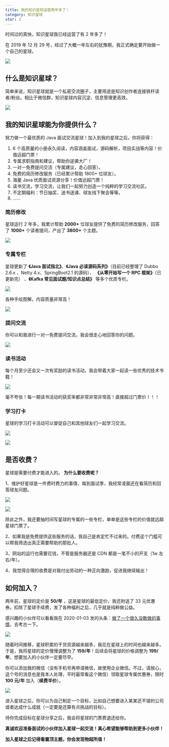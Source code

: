 ```yaml
---
title: 我的知识星球运营两年多了！
category: 知识星球
star: 2
---
```


时间过的真快，知识星球我已经运营了有 2 年多了！

在 2019 年 12 月 29 号，经过了大概一年左右的犹豫期，我正式确定要开始做一个自己的星球。

![](https://guide-blog-images.oss-cn-shenzhen.aliyuncs.com/2021-1/%E7%9F%A5%E8%AF%86%E6%96%B0%E7%90%83%E4%B8%80%E5%91%A8%E5%B9%B4-0293.jpg)

## 什么是知识星球？

简单来说，知识星球就是一个私密交流圈子，主要用途是知识创作者连接铁杆读者/粉丝。相比于微信群，知识星球内容沉淀、信息管理更高效。

![](https://guide-blog-images.oss-cn-shenzhen.aliyuncs.com/xingqiu/image-20220211223754566.png)

## 我的知识星球能为你提供什么？

努力做一个最优质的 Java 面试交流星球！加入到我的星球之后，你将获得：

1. 6 个高质量的小册永久阅读，内容涵盖面试，源码解析，项目实战等内容！价值远超门票！
2. 专属求职指南和建议，帮助你逆袭大厂！
3. 一对一免费提问交流（专属建议，走心回答）。
4. 免费的简历修改服务（已经累计帮助 1800+ 位球友）。
5. 海量 Java 优质面试资源分享！价值远超门票！
6. 读书交流，学习交流，让我们一起努力创造一个纯粹的学习交流社区。
7. 不定期福利：节日抽奖、送书送课、球友线下聚会等等。
7. ......

### 简历修改

星球运行 2 年多，我累计帮助 **2000+** 位球友提供了免费的简历修改服务，回答了 **1000+** 个读者提问，产出了 **3800+** 个主题。

![](https://guide-blog-images.oss-cn-shenzhen.aliyuncs.com/2021-1/image-20210102184923199.png)

### 专属专栏

星球更新了 **《Java 面试指北》**、**《Java 必读源码系列》**（目前已经整理了 Dubbo 2.6.x 、Netty 4.x、SpringBoot2.1 的源码）、 **《从零开始写一个 RPC 框架》**（已更新完） 、**《Kafka 常见面试题/知识点总结》** 等多个优质专栏。

![](https://guide-blog-images.oss-cn-shenzhen.aliyuncs.com/xingqiu/image-20220211231206733.png)

各种手绘图解，内容质量非常高！

![](https://guide-blog-images.oss-cn-shenzhen.aliyuncs.com/xingqiu/image-20220211233356435.png)

### 提问交流

你可以和我进行一对一免费提问交流，我会很走心地回答你的问题。

![](https://guide-blog-images.oss-cn-shenzhen.aliyuncs.com/xingqiu/image-20220211223559179.png)

### 读书活动

每个月至少还会又一次有奖励的读书活动，我会带着大家一起读一些优秀的技术书籍！

![](https://guide-blog-images.oss-cn-shenzhen.aliyuncs.com/xingqiu/image-20220211233642079.png)

毫不夸张！每一期读书活动的获奖率都非常非常非常高！直接超过门票价！！！

### 学习打卡

星球的学习打卡活动可以督促自己和其他球友们一起学习交流。

![](https://guide-blog-images.oss-cn-shenzhen.aliyuncs.com/github/javaguide/image-20220308143815840.png)

![](https://guide-blog-images.oss-cn-shenzhen.aliyuncs.com/github/javaguide/image-20220308144022039.png)

## 是否收费？

星球是需要付费才能进入的。 **为什么要收费呢？**

1、维护好星球是一件费时费力的事情，每到面试季，我经常凌晨还在看简历和回答球友问题。

![](https://guide-blog-images.oss-cn-shenzhen.aliyuncs.com/xingqiu/image-20220304123156348.png)

![](https://guide-blog-images.oss-cn-shenzhen.aliyuncs.com/xingqiu/IMG_2975_%E5%89%AF%E6%9C%AC.png)

除此之外，我还要抽时间写星球的专属的一些专栏，单单是这些专栏的价值就远超星球门票了。

2、如果我是免费提供这些服务的话，我自己是肯定忙不过来的。付费这个门槛可以帮我筛选出真正需要帮助的那批人。

3、网站的运行也需要花钱，不管是服务器还是 CDN 都是一笔不小的开支（1w 左右/年）。

4、我觉得合理的收费是对我付出劳动的一种正向激励，促进我继续输出！

## 如何加入？

两年前，星球的定价是 **50/年** ，这是星球的最低定价，我还附送了 33 元优惠券。扣除了星球手续费，发了各种福利之后，几乎就是纯粹做公益。

感兴趣的小伙伴可以看看我在 2020-01-03 发的头条：[做了一个很久没敢做的事情](https://mp.weixin.qq.com/s?__biz=Mzg2OTA0Njk0OA==&mid=2247486049&idx=1&sn=e0161b409e8f164251bdaa0c83a476bc&chksm=cea245aaf9d5ccbcafdb95a546d959508814085620aabdbb4385c4b8cea6e50bf157c3697041&token=1614894361&lang=zh_CN#rd)，去考古一下。

![](https://guide-blog-images.oss-cn-shenzhen.aliyuncs.com/xingqiu/image-20220311203414600.png)

随着时间推移，星球积累的干货资源越来越多，我花在星球上的时间也越来越多。于是，我将星球的定价慢慢调整为了 **159/年**！后续会将星球的价格调整为 **199/年**，想要加入的小伙伴一定要尽早。

你可以添加我的微信（没有手机号再申请微信，故使用企业微信。不过，请放心，这个号的消息也是我本人处理，平时最常看这个微信）领取星球专属优惠券，限时 **100 元/年** 加入（**续费半价**）。

![](https://guide-blog-images.oss-cn-shenzhen.aliyuncs.com/github/javaguide/IMG_3007.jpg)

进入星球之后，你可以为自己制定一个目标，比如自己想要进入某某还不错的公司或者达成什么成就（一定要是还算有点挑战的目标）。

待你完成目标在星球分享之后，我会将星球的门票费退还给你。

**真诚欢迎准备面试的小伙伴加入星球一起交流！真心希望能够帮助到更多小伙伴！**

**加入星球之后记得看置顶主题，你会发现物超所值！**

